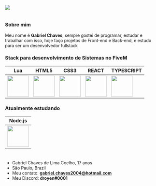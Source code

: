 <img src="https://cdn.discordapp.com/attachments/890289168700297271/890701282417979482/banner_github.png">

# 

<h3>Sobre mim</h3>

Meu nome é <b>Gabriel Chaves</b>, sempre gostei de programar, estudar e trabalhar com isso, hoje faço projetos de Front-end e Back-end, e estudo para ser um desenvolvedor fullstack

<h3>Stack para desenvolvimento de Sistemas no FiveM</h3>

 Lua | HTML5 | CSS3 | REACT | TYPESCRIPT |
| --------- | --------- | --------- | --------- | --------- |
<img src="https://upload.wikimedia.org/wikipedia/commons/thumb/c/cf/Lua-Logo.svg/1200px-Lua-Logo.svg.png" width="70vw" height="70vh"> | <img src="https://logodownload.org/wp-content/uploads/2016/10/html5-logo-10.png" width="70vw" height="70vh"> | <img src="https://cdn.345tool.com/public/logos/css-formatter-logo.png" width="70vw" height="70vh"> | <img src="https://cdn.discordapp.com/attachments/770846775287742468/854777962339237928/2507930-middle.png" width="70vw" height="70vh"> | <img src="https://appmasters.io/static/typescript-logo-26cc95f255ccb936d154b43614f61602.png" width="70vw" height="70vh">

<h3>Atualmente estudando</h3>

Node.js |
--------- |
<img src="https://cdn.freebiesupply.com/logos/large/2x/nodejs-icon-logo-png-transparent.png" width="70vw" height="70vh"> |

#

- Gabriel Chaves de Lima Coelho, 17 anos
- São Paulo, Brazil
- Meu contato: <b>gabriel.chaves2004@hotmail.com</b>
- Meu Discord: <b>droyen#0001</b>
#

